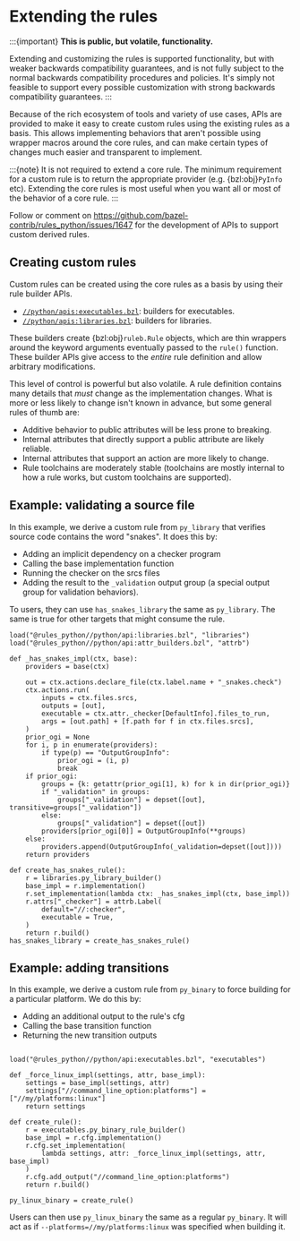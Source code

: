 # Extending the rules

:::{important}
**This is public, but volatile, functionality.**

Extending and customizing the rules is supported functionality, but with weaker
backwards compatibility guarantees, and is not fully subject to the normal
backwards compatibility procedures and policies. It's simply not feasible to
support every possible customization with strong backwards compatibility
guarantees.
:::

Because of the rich ecosystem of tools and variety of use cases, APIs are
provided to make it easy to create custom rules using the existing rules as a
basis. This allows implementing behaviors that aren't possible using
wrapper macros around the core rules, and can make certain types of changes
much easier and transparent to implement.

:::{note}
It is not required to extend a core rule. The minimum requirement for a custom
rule is to return the appropriate provider (e.g. {bzl:obj}`PyInfo` etc).
Extending the core rules is most useful when you want all or most of the
behavior of a core rule.
:::

Follow or comment on https://github.com/bazel-contrib/rules_python/issues/1647
for the development of APIs to support custom derived rules.

## Creating custom rules

Custom rules can be created using the core rules as a basis by using their rule
builder APIs.

* [`//python/apis:executables.bzl`](#python-apis-executables-bzl): builders for
  executables.
* [`//python/apis:libraries.bzl`](#python-apis-libraries-bzl): builders for
  libraries.

These builders create {bzl:obj}`ruleb.Rule` objects, which are thin
wrappers around the keyword arguments eventually passed to the `rule()`
function. These builder APIs give access to the _entire_ rule definition and
allow arbitrary modifications.

This level of control is powerful but also volatile. A rule definition
contains many details that _must_ change as the implementation changes. What
is more or less likely to change isn't known in advance, but some general
rules of thumb are:

* Additive behavior to public attributes will be less prone to breaking.
* Internal attributes that directly support a public attribute are likely
  reliable.
* Internal attributes that support an action are more likely to change.
* Rule toolchains are moderately stable (toolchains are mostly internal to
  how a rule works, but custom toolchains are supported).

## Example: validating a source file

In this example, we derive a custom rule from `py_library` that verifies source
code contains the word "snakes". It does this by:

* Adding an implicit dependency on a checker program
* Calling the base implementation function
* Running the checker on the srcs files
* Adding the result to the `_validation` output group (a special output
  group for validation behaviors).

To users, they can use `has_snakes_library` the same as `py_library`. The same
is true for other targets that might consume the rule.

```
load("@rules_python//python/api:libraries.bzl", "libraries")
load("@rules_python//python/api:attr_builders.bzl", "attrb")

def _has_snakes_impl(ctx, base):
    providers = base(ctx)

    out = ctx.actions.declare_file(ctx.label.name + "_snakes.check")
    ctx.actions.run(
        inputs = ctx.files.srcs,
        outputs = [out],
        executable = ctx.attr._checker[DefaultInfo].files_to_run,
        args = [out.path] + [f.path for f in ctx.files.srcs],
    )
    prior_ogi = None
    for i, p in enumerate(providers):
        if type(p) == "OutputGroupInfo":
            prior_ogi = (i, p)
            break
    if prior_ogi:
        groups = {k: getattr(prior_ogi[1], k) for k in dir(prior_ogi)}
        if "_validation" in groups:
            groups["_validation"] = depset([out], transitive=groups["_validation"])
        else:
            groups["_validation"] = depset([out])
        providers[prior_ogi[0]] = OutputGroupInfo(**groups)
    else:
        providers.append(OutputGroupInfo(_validation=depset([out])))
    return providers

def create_has_snakes_rule():
    r = libraries.py_library_builder()
    base_impl = r.implementation()
    r.set_implementation(lambda ctx: _has_snakes_impl(ctx, base_impl))
    r.attrs["_checker"] = attrb.Label(
        default="//:checker",
        executable = True,
    )
    return r.build()
has_snakes_library = create_has_snakes_rule()
```

## Example: adding transitions

In this example, we derive a custom rule from `py_binary` to force building for a particular
platform. We do this by:

* Adding an additional output to the rule's cfg
* Calling the base transition function
* Returning the new transition outputs

```starlark

load("@rules_python//python/api:executables.bzl", "executables")

def _force_linux_impl(settings, attr, base_impl):
    settings = base_impl(settings, attr)
    settings["//command_line_option:platforms"] = ["//my/platforms:linux"]
    return settings

def create_rule():
    r = executables.py_binary_rule_builder()
    base_impl = r.cfg.implementation()
    r.cfg.set_implementation(
        lambda settings, attr: _force_linux_impl(settings, attr, base_impl)
    )
    r.cfg.add_output("//command_line_option:platforms")
    return r.build()

py_linux_binary = create_rule()
```

Users can then use `py_linux_binary` the same as a regular `py_binary`. It will
act as if `--platforms=//my/platforms:linux` was specified when building it.
